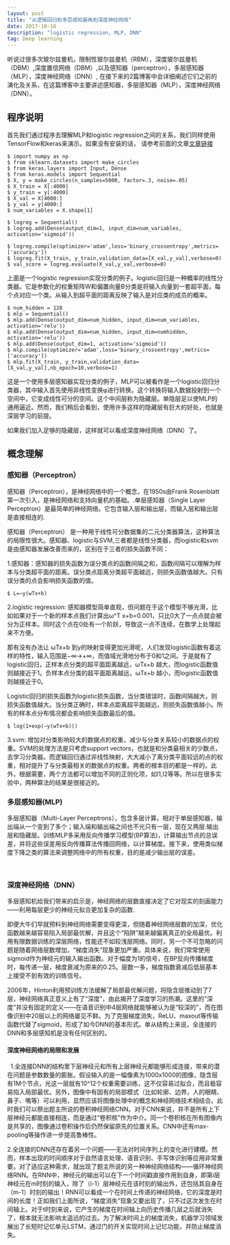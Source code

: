 ```yaml
---
layout: post
title: "从逻辑回归到多层感知器再到深度神经网络"
date: 2017-10-16 
description: "logistic regression, MLP, DNN"
tag: Deep learning 
---   
```

听说过很多次玻尔兹曼机，限制性玻尔兹曼机（RBM），深度玻尔兹曼机（DBM）,深度置信网络（DBM）,以及感知器（perceptron），多层感知器（MLP），深度神经网络（DNN）,
在接下来的2篇博客中会详细阐述它们之前的演化及关系，在这篇博客中主要讲述感知器，多层感知器（MLP），深度神经网络（DNN）。

## 程序说明
  
首先我们通过程序去理解MLP和logistic regression之间的关系，我们同样使用TensorFlow和keras来演示。如果没有安装的话，
请参考前面的文章[文章链接](http://xujingxu.cn/2017/10/ubuntu14.04%E9%85%8D%E7%BD%AEtensorflow%E5%92%8Ckeras/)

	$ import numpy as np
	$ from sklearn.datasets import make_circles
	$ from keras.layers import Input, Dense
	$ from keras.models import Sequential
	$ X, y = make_circles(n_samples=5000, factor=.3, noise=.05)
	$ X_train = X[:4000]
	$ y_train = y[:4000]
	$ X_val = X[4000:]
	$ y_val = y[4000:]
	$ num_variables = X.shape[1]
	
	$ logreg = Sequential()
	$ logreg.add(Dense(output_dim=1, input_dim=num_variables, activation='sigmoid'))
	
	$ logreg.compile(optimizer='adam',loss='binary_crossentropy',metrics=['accuracy'])
	$ logreg.fit(X_train, y_train,validation_data=[X_val,y_val],verbose=0)
	$ val_score = logreg.evaluate(X_val,y_val,verbose=0)
  
上面是一个logistic regression实现分类的例子。logistic回归是一种概率的线性分类器。它是参数化的权重矩阵W和偏置向量B分类是将输入向量到一套超平面，每个点对应一个类。从输入到超平面的距离反映了输入是对应类的成员的概率。
   
 	$ num_hidden = 128
	$ mlp = Sequential()
	$ mlp.add(Dense(output_dim=num_hidden, input_dim=num_variables, activation='relu'))
	$ mlp.add(Dense(output_dim=num_hidden, input_dim=numhidden, activation='relu'))
	$ mlp.add(Dense(output_dim=1, activation='sigmoid'))
	$ mlp.compile(optimizer='adam',loss='binary_crossentropy',metrics=['accuracy'])
	$ mlp.fit(X_train, y_train,validation_data=[X_val,y_val],nb_epoch=10,verbose=1)
	
这是一个使用多层感知器实现分类的例子，MLP可以被看作是一个logistic回归分类器，其中输入首先使用非线性变换φ进行转换。这个转换将输入数据投射到一个空间中，它变成线性可分的空间。这个中间层称为隐藏层。单隐层足以使MLP的通用逼近。然而，我们稍后会看到，使用许多这样的隐藏层有巨大的好处，也就是深层学习的前提。
  
如果我们加入足够的隐藏层，这样就可以看成深度神经网络（DNN）了。
  
## 概念理解

### 感知器（Perceptron）

感知器（Perceptron），是神经网络中的一个概念，在1950s由Frank Rosenblatt第一次引入，是神经网络和支持向量机的基础。.单层感知器（Single Layer Perceptron）是最简单的神经网络。它包含输入层和输出层，而输入层和输出层是直接相连的.
  
感知器（Perceptron） 是一种用于线性可分数据集的二元分类器算法，这种算法的局限性很大。感知器、logistic与SVM,三者都是线性分类器，而logistic和svm是由感知器发展改善而来的，区别在于三者的损失函数不同：
  
1.感知器：感知器的损失函数为误分类点的函数间隔之和，函数间隔可以理解为样本与分类超平面的距离。误分类点距离分类超平面越远，则损失函数值越大。只有误分类的点会影响损失函数的值。 
  
	$ L=−y(wTx+b)
	
2.logistic regression: 感知器模型简单直观，但问题在于这个模型不够光滑，比如如果对于一个新的样本点我们计算出ω^T x+b=0.001，只比0大了一点点就会被分为正样本。同时这个点在0处有一个阶跃，导致这一点不连续，在数学上处理起来不方便。 
  
那有没有办法让 ωTx+b 到y的映射变得更加光滑呢，人们发现logistic函数有着这样的特性，输入范围是−∞→+∞，而值域光滑地分布于0和1之间。于是就有了logistic回归，正样本点分类的超平面距离越远，ωTx+b 越大，而logistic函数值则越接近于1。负样本点分类的超平面距离越远，ωTx+b 越小，而logistic函数值则越接近于0。
  
Logistic回归的损失函数为logistic损失函数，当分类错误时，函数间隔越大，则损失函数值越大。当分类正确时，样本点距离超平面越远，则损失函数值越小。所有的样本点分布情况都会影响损失函数最后的值。
  
	$ log(1+exp(−y(wTx+b)))
	
3.svm: 增加对分类影响较大的数据点的权重，减少与分类关系较小的数据点的权重。SVM的处理方法是只考虑support vectors，也就是和分类最相关的少数点，去学习分类器。而逻辑回归通过非线性映射，大大减小了离分类平面较远的点的权重，相对提升了与分类最相关的数据点的权重。两者的根本目的都是一样的。此外，根据需要，两个方法都可以增加不同的正则化项，如l1,l2等等。所以在很多实验中，两种算法的结果是很接近的。

### 多层感知器(MLP)

多层感知器（Multi-Layer Perceptrons），包含多层计算。相对于单层感知器，输出端从一个变到了多个；输入端和输出端之间也不光只有一层，现在又两层:输出层和隐藏层。训练MLP多采用反向传播学习模型(BP算法)，计算输出节点的总误差，并将这些误差用反向传播算法传播回网络，以计算梯度。接下来，使用类似梯度下降之类的算法来调整网络中的所有权重，目的是减少输出层的误差。
  
  
### 深度神经网络（DNN）

多层感知机给我们带来的启示是，神经网络的层数直接决定了它对现实的刻画能力——利用每层更少的神经元拟合更加复杂的函数.
  
即便大牛们早就预料到神经网络需要变得更深，但随着神经网络层数的加深，优化函数越来越容易陷入局部最优解，并且这个“陷阱”越来越偏离真正的全局最优。利用有限数据训练的深层网络，性能还不如较浅层网络。同时，另一个不可忽略的问题是随着网络层数增加，“梯度消失”现象更加严重。具体来说，我们常常使用sigmoid作为神经元的输入输出函数。对于幅度为1的信号，在BP反向传播梯度时，每传递一层，梯度衰减为原来的0.25。层数一多，梯度指数衰减后低层基本上接受不到有效的训练信号。
  
2006年，Hinton利用预训练方法缓解了局部最优解问题，将隐含层推动到了7层，神经网络真正意义上有了“深度”，由此揭开了深度学习的热潮。这里的“深度”并没有固定的定义——在语音识别中4层网络就能够被认为是“较深的”，而在图像识别中20层以上的网络屡见不鲜。为了克服梯度消失，ReLU、maxout等传输函数代替了sigmoid，形成了如今DNN的基本形式。单从结构上来说，全连接的DNN和多层感知机是没有任何区别的。
  
#### 深度神经网络的局限和发展
  
1.全连接DNN的结构里下层神经元和所有上层神经元都能够形成连接，带来的潜在问题是参数数量的膨胀。假设输入的是一幅像素为1000x1000的图像，隐含层有1M个节点，光这一层就有10^12个权重需要训练，这不仅容易过拟合，而且极容易陷入局部最优。另外，图像中有固有的局部模式（比如轮廓、边界，人的眼睛、鼻子、嘴等）可以利用，显然应该将图像处理中的概念和神经网络技术相结合。此时我们可以祭出题主所说的卷积神经网络CNN。对于CNN来说，并不是所有上下层神经元都能直接相连，而是通过“卷积核”作为中介。同一个卷积核在所有图像内是共享的，图像通过卷积操作后仍然保留原先的位置关系。CNN中还有max-pooling等操作进一步提高鲁棒性。
  
2.全连接的DNN还存在着另一个问题——无法对时间序列上的变化进行建模。然而，样本出现的时间顺序对于自然语言处理、语音识别、手写体识别等应用非常重要。对了适应这种需求，就出现了题主所说的另一种神经网络结构——循环神经网络RNN。在RNN中，神经元的输出可以在下一个时间戳直接作用到自身，即第i层神经元在m时刻的输入，除了（i-1）层神经元在该时刻的输出外，还包括其自身在（m-1）时刻的输出！RNN可以看成一个在时间上传递的神经网络，它的深度是时间的长度！正如我们上面所说，“梯度消失”现象又要出现了，只不过这次发生在时间轴上。对于t时刻来说，它产生的梯度在时间轴上向历史传播几层之后就消失了，根本就无法影响太遥远的过去。为了解决时间上的梯度消失，机器学习领域发展出了长短时记忆单元LSTM，通过门的开关实现时间上记忆功能，并防止梯度消失。
  

